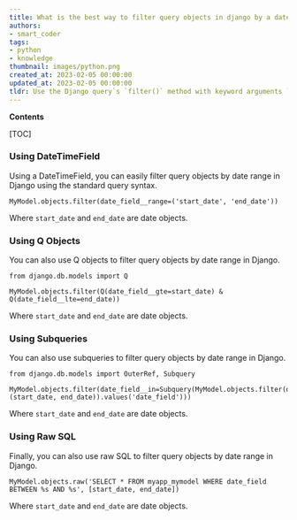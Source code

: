 ```yaml
---
title: What is the best way to filter query objects in django by a date range?
authors:
- smart_coder
tags:
- python
- knowledge
thumbnail: images/python.png
created_at: 2023-02-05 00:00:00
updated_at: 2023-02-05 00:00:00
tldr: Use the Django query`s `filter()` method with keyword arguments `date\_\_range` to filter query objects by date range.
---
```


**Contents**

[TOC]

### Using DateTimeField

Using a DateTimeField, you can easily filter query objects by date range in Django using the standard query syntax.

```
MyModel.objects.filter(date_field__range=('start_date', 'end_date'))
```

Where `start_date` and `end_date` are date objects.

### Using Q Objects

You can also use Q objects to filter query objects by date range in Django.

```
from django.db.models import Q

MyModel.objects.filter(Q(date_field__gte=start_date) & Q(date_field__lte=end_date))
```

Where `start_date` and `end_date` are date objects.

### Using Subqueries

You can also use subqueries to filter query objects by date range in Django.

```
from django.db.models import OuterRef, Subquery

MyModel.objects.filter(date_field__in=Subquery(MyModel.objects.filter(date_field__range=(start_date, end_date)).values('date_field')))
```

Where `start_date` and `end_date` are date objects.

### Using Raw SQL

Finally, you can also use raw SQL to filter query objects by date range in Django.

```
MyModel.objects.raw('SELECT * FROM myapp_mymodel WHERE date_field BETWEEN %s AND %s', [start_date, end_date])
```

Where `start_date` and `end_date` are date objects.
